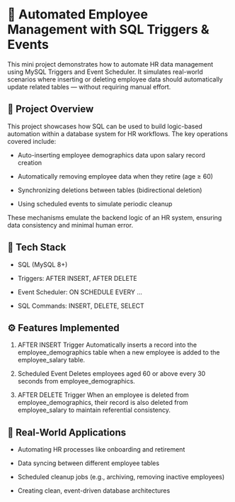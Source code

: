 # 🔁 Automated Employee Management with SQL Triggers & Events

This mini project demonstrates how to automate HR data management using MySQL Triggers and Event Scheduler. It simulates real-world scenarios where inserting or deleting employee data should automatically update related tables — without requiring manual effort.

## 📘 Project Overview

This project showcases how SQL can be used to build logic-based automation within a database system for HR workflows. The key operations covered include:

- Auto-inserting employee demographics data upon salary record creation

- Automatically removing employee data when they retire (age ≥ 60)

- Synchronizing deletions between tables (bidirectional deletion)

- Using scheduled events to simulate periodic cleanup

These mechanisms emulate the backend logic of an HR system, ensuring data consistency and minimal human error.

## 🧰 Tech Stack

- SQL (MySQL 8+)

- Triggers: AFTER INSERT, AFTER DELETE

- Event Scheduler: ON SCHEDULE EVERY ...

- SQL Commands: INSERT, DELETE, SELECT

## ⚙️ Features Implemented

1. AFTER INSERT Trigger
Automatically inserts a record into the employee_demographics table when a new employee is added to the employee_salary table.

2. Scheduled Event
Deletes employees aged 60 or above every 30 seconds from employee_demographics.

3. AFTER DELETE Trigger
When an employee is deleted from employee_demographics, their record is also deleted from employee_salary to maintain referential consistency.

## 🏢 Real-World Applications

- Automating HR processes like onboarding and retirement

- Data syncing between different employee tables

- Scheduled cleanup jobs (e.g., archiving, removing inactive employees)

- Creating clean, event-driven database architectures